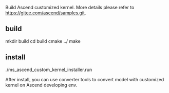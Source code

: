 Build Ascend customized kernel.
More details please refer to https://gitee.com/ascend/samples.git.

## build

mkdir build
cd build
cmake ../
make

## install

./ms_ascend_custom_kernel_installer.run

After install, you can use converter tools to convert model with customized kernel on Ascend developing env.
